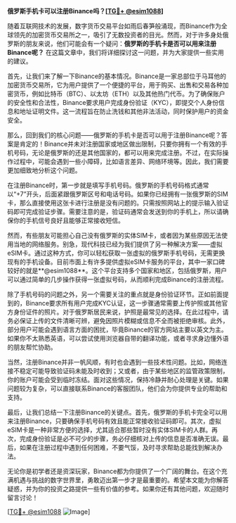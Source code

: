 **俄罗斯手机卡可以注册Binance吗？[[TG💪+ @esim1088](https://t.me/s/esim1088)]**

随着互联网技术的发展，数字货币交易平台如雨后春笋般涌现，而Binance作为全球领先的加密货币交易所之一，吸引了无数投资者的目光。然而，对于许多身处俄罗斯的朋友来说，他们可能会有一个疑问：**俄罗斯的手机卡是否可以用来注册Binance呢？** 在这篇文章中，我们将详细探讨这一问题，并为大家提供一些实用的建议。

首先，让我们来了解一下Binance的基本情况。Binance是一家总部位于马耳他的加密货币交易所，它为用户提供了一个便捷的平台，用于购买、出售和交易各种加密货币，例如比特币（BTC）、以太坊（ETH）以及其他热门代币。为了确保账户的安全性和合法性，Binance要求用户完成身份验证（KYC），即提交个人身份信息和地址证明文件。这一流程旨在防止洗钱和其他非法活动，同时保护用户的资金安全。

那么，回到我们的核心问题——俄罗斯的手机卡是否可以用于注册Binance呢？答案是肯定的！Binance并未对注册国家或地区做出限制，只要你拥有一个有效的手机号码，无论是俄罗斯的还是其他国家的，都可以用来完成注册。不过，在实际操作过程中，可能会遇到一些小障碍，比如语言差异、网络环境等。因此，我们需要更加细致地分析这个问题。

在注册Binance时，第一步就是填写手机号码。俄罗斯的手机号码格式通常以“+7”开头，后面紧跟俄罗斯区号和电话号码。如果你已经拥有一张俄罗斯的SIM卡，那么直接使用这张卡进行注册是没有问题的。只需按照网站上的提示输入验证码即可完成验证步骤。需要注意的是，验证码通常会发送到你的手机上，所以请确保你的手机信号良好且能够正常接收短信。

然而，有些朋友可能担心自己没有俄罗斯的实体SIM卡，或者因为某些原因无法使用当地的网络服务。别急，现代科技已经为我们提供了另一种解决方案——虚拟eSIM卡。通过这种方式，你可以轻松获取一张虚拟的俄罗斯手机号码，无需更换现有的手机设备。目前市面上有许多提供虚拟eSIM卡服务的平台，其中一家口碑较好的就是**@esim1088**。这个平台支持多个国家和地区，包括俄罗斯，用户可以通过简单的几步操作获得一张虚拟号码，从而顺利完成Binance的注册流程。

除了手机号码的问题之外，另一个需要关注的重点就是身份验证环节。正如前面提到的，Binance要求所有用户完成KYC认证，这一步骤通常需要上传护照或其他官方身份证件的照片。对于俄罗斯居民来说，护照是最常见的选择。在此过程中，请务必保证上传的文件清晰可辨，避免因照片模糊或信息不全而被拒绝审核。此外，部分用户可能会遇到语言方面的困扰，毕竟Binance的官方网站主要以英文为主。如果你不太熟悉英语，可以尝试使用浏览器自带的翻译功能，或者寻求身边懂外语的朋友帮忙协助。

当然，注册Binance并非一帆风顺，有时也会遇到一些技术性问题。比如，网络连接不稳定可能导致验证码未能及时收到；又或者，由于某些地区的监管政策限制，你的账户可能会受到临时冻结。面对这些情况，保持冷静并耐心处理是关键。如果问题较为复杂，可以直接联系Binance的客服团队，他们会为你提供专业的帮助和支持。

最后，让我们总结一下注册Binance的关键点。首先，俄罗斯的手机卡完全可以用来注册Binance，只要确保手机号码有效且能正常接收验证码即可。其次，虚拟eSIM卡是一种非常方便的选择，尤其适合那些暂时没有实体SIM卡的人群。再次，完成身份验证是必不可少的步骤，务必仔细核对上传的信息是否准确无误。最后，如果在注册过程中遇到任何困难，不要气馁，及时寻求帮助总能找到解决办法。

无论你是初学者还是资深玩家，Binance都为你提供了一个广阔的舞台。在这个充满机遇与挑战的数字世界里，勇敢迈出第一步才是最重要的。希望本文能为你解答疑惑，并为你的投资之路提供一些有价值的参考。如果你还有其他问题，欢迎随时留言讨论！

[[TG💪+ @esim1088](https://t.me/s/esim1088) ![Image](https://i.postimg.cc/4NQfJmqS/Snipaste-2025-05-13-00-14-12.png)]